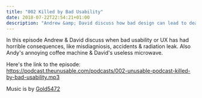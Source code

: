 ```yaml
---
title: "002 Killed by Bad Usability"
date: 2018-07-22T22:54:21+01:00
description: "Andrew &amp; David discuss how bad design can lead to death, actual death!"
---
```


In this episode Andrew & David discuss when bad usability or UX has had horrible consequences, like misdiagniosis, accidents & radiation leak. Also Andy's annoying coffee machine & David's useless microwave.

Here's the link to the episode: https://podcast.theunusable.com/podcasts/002-unusable-podcast-killed-by-bad-usability.mp3

Music is by [Gold5472](https://gold5472.newgrounds.com/)